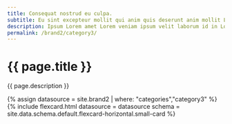 ```yaml
---
title: Consequat nostrud eu culpa.
subtitle: Eu sint excepteur mollit qui anim quis deserunt anim mollit Lorem et.
description: Ipsum Lorem amet Lorem veniam ipsum velit laborum id in Lorem reprehenderit occaecat.Ut incididunt fugiat commodo est adipisicing quis duis excepteur ad dolor duis labore esse ullamco.
permalink: /brand2/category3/
---
```

<!--v1.2.135 pages/collections/theme.md-->
# {{ page.title }} 

{{ page.description }}

{% assign datasource = site.brand2 | where: "categories","category3" %}
{% include flexcard.html datasource = datasource schema = site.data.schema.default.flexcard-horizontal.small-card %}
